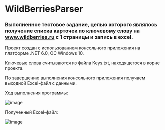 # WildBerriesParser

### Выполненное тестовое задание, целью которого являлось получение списка карточек по ключевому слову на www.wildberries.ru с 1 страницы и запись в excel.

Проект создан с использованием консольного приложения на платформе .NET 6.0, ОС Windows 10.  

Ключевые слова считываются из файла Keys.txt, находящегося в корне проекта.  

По завершению выполнения консольного приложения получаем выходной Excel-файл с данными.  

Ход выполнения программы:  

![image](https://user-images.githubusercontent.com/91662412/183289341-9fae9a43-64e6-4fb1-ba5e-0d46c078599b.png)  

Полученный Excel-файл:  

![image](https://user-images.githubusercontent.com/91662412/183289357-c63ebd2a-b2d4-4685-8e39-f52924d90779.png)
